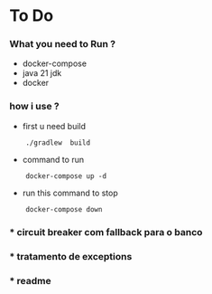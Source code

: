 # To Do

### What you need to Run ?
- docker-compose
- java 21 jdk 
- docker

### how i use ?
- first u need build
```
    ./gradlew  build
```
-  command to run
```
    docker-compose up -d
```
- run this command to  stop
```
    docker-compose down
```
### * circuit breaker com fallback para o banco
### * tratamento de exceptions
### * readme